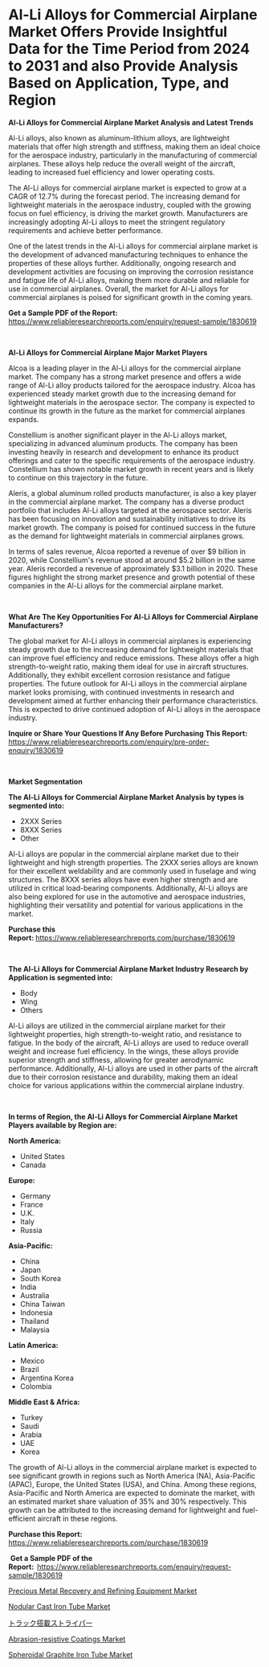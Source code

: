 <p><h1>Al-Li Alloys for Commercial Airplane Market Offers Provide Insightful Data for the Time Period from 2024 to 2031 and also Provide Analysis Based on Application, Type, and Region</h1></p><p><strong>Al-Li Alloys for Commercial Airplane Market Analysis and Latest Trends</strong></p>
<p><p>Al-Li alloys, also known as aluminum-lithium alloys, are lightweight materials that offer high strength and stiffness, making them an ideal choice for the aerospace industry, particularly in the manufacturing of commercial airplanes. These alloys help reduce the overall weight of the aircraft, leading to increased fuel efficiency and lower operating costs.</p><p>The Al-Li alloys for commercial airplane market is expected to grow at a CAGR of 12.7% during the forecast period. The increasing demand for lightweight materials in the aerospace industry, coupled with the growing focus on fuel efficiency, is driving the market growth. Manufacturers are increasingly adopting Al-Li alloys to meet the stringent regulatory requirements and achieve better performance.</p><p>One of the latest trends in the Al-Li alloys for commercial airplane market is the development of advanced manufacturing techniques to enhance the properties of these alloys further. Additionally, ongoing research and development activities are focusing on improving the corrosion resistance and fatigue life of Al-Li alloys, making them more durable and reliable for use in commercial airplanes. Overall, the market for Al-Li alloys for commercial airplanes is poised for significant growth in the coming years.</p></p>
<p><strong>Get a Sample PDF of the Report:&nbsp;</strong> <a href="https://www.reliableresearchreports.com/enquiry/request-sample/1830619">https://www.reliableresearchreports.com/enquiry/request-sample/1830619</a></p>
<p>&nbsp;</p>
<p><strong>Al-Li Alloys for Commercial Airplane Major Market Players</strong></p>
<p><p>Alcoa is a leading player in the Al-Li alloys for the commercial airplane market. The company has a strong market presence and offers a wide range of Al-Li alloy products tailored for the aerospace industry. Alcoa has experienced steady market growth due to the increasing demand for lightweight materials in the aerospace sector. The company is expected to continue its growth in the future as the market for commercial airplanes expands.</p><p>Constellium is another significant player in the Al-Li alloys market, specializing in advanced aluminum products. The company has been investing heavily in research and development to enhance its product offerings and cater to the specific requirements of the aerospace industry. Constellium has shown notable market growth in recent years and is likely to continue on this trajectory in the future.</p><p>Aleris, a global aluminum rolled products manufacturer, is also a key player in the commercial airplane market. The company has a diverse product portfolio that includes Al-Li alloys targeted at the aerospace sector. Aleris has been focusing on innovation and sustainability initiatives to drive its market growth. The company is poised for continued success in the future as the demand for lightweight materials in commercial airplanes grows.</p><p>In terms of sales revenue, Alcoa reported a revenue of over $9 billion in 2020, while Constellium's revenue stood at around $5.2 billion in the same year. Aleris recorded a revenue of approximately $3.1 billion in 2020. These figures highlight the strong market presence and growth potential of these companies in the Al-Li alloys for the commercial airplane market.</p></p>
<p>&nbsp;</p>
<p><strong>What Are The Key Opportunities For Al-Li Alloys for Commercial Airplane Manufacturers?</strong></p>
<p><p>The global market for Al-Li alloys in commercial airplanes is experiencing steady growth due to the increasing demand for lightweight materials that can improve fuel efficiency and reduce emissions. These alloys offer a high strength-to-weight ratio, making them ideal for use in aircraft structures. Additionally, they exhibit excellent corrosion resistance and fatigue properties. The future outlook for Al-Li alloys in the commercial airplane market looks promising, with continued investments in research and development aimed at further enhancing their performance characteristics. This is expected to drive continued adoption of Al-Li alloys in the aerospace industry.</p></p>
<p><strong>Inquire or Share Your Questions If Any Before Purchasing This Report:</strong> <a href="https://www.reliableresearchreports.com/enquiry/pre-order-enquiry/1830619">https://www.reliableresearchreports.com/enquiry/pre-order-enquiry/1830619</a></p>
<p>&nbsp;</p>
<p><strong>Market Segmentation</strong></p>
<p><strong>The Al-Li Alloys for Commercial Airplane Market Analysis by types is segmented into:</strong></p>
<p><ul><li>2XXX Series</li><li>8XXX Series</li><li>Other</li></ul></p>
<p><p>Al-Li alloys are popular in the commercial airplane market due to their lightweight and high strength properties. The 2XXX series alloys are known for their excellent weldability and are commonly used in fuselage and wing structures. The 8XXX series alloys have even higher strength and are utilized in critical load-bearing components. Additionally, Al-Li alloys are also being explored for use in the automotive and aerospace industries, highlighting their versatility and potential for various applications in the market.</p></p>
<p><strong>Purchase this Report:&nbsp;</strong><a href="https://www.reliableresearchreports.com/purchase/1830619">https://www.reliableresearchreports.com/purchase/1830619</a></p>
<p>&nbsp;</p>
<p><strong>The Al-Li Alloys for Commercial Airplane Market Industry Research by Application is segmented into:</strong></p>
<p><ul><li>Body</li><li>Wing</li><li>Others</li></ul></p>
<p><p>Al-Li alloys are utilized in the commercial airplane market for their lightweight properties, high strength-to-weight ratio, and resistance to fatigue. In the body of the aircraft, Al-Li alloys are used to reduce overall weight and increase fuel efficiency. In the wings, these alloys provide superior strength and stiffness, allowing for greater aerodynamic performance. Additionally, Al-Li alloys are used in other parts of the aircraft due to their corrosion resistance and durability, making them an ideal choice for various applications within the commercial airplane industry.</p></p>
<p>&nbsp;</p>
<p><strong>In terms of Region, the Al-Li Alloys for Commercial Airplane Market Players available by Region are:</strong></p>
<p>
    <p> <strong> North America: </strong>
        <ul>
            <li>United States</li>
            <li>Canada</li>
        </ul>
        </p> 
    <p> <strong> Europe: </strong>
        <ul>
            <li>Germany</li>
            <li>France</li>
            <li>U.K.</li>
            <li>Italy</li>
            <li>Russia</li>
        </ul>
        </p> 
    <p> <strong> Asia-Pacific: </strong>
        <ul>
            <li>China</li>
            <li>Japan</li>
            <li>South Korea</li>
            <li>India</li>
            <li>Australia</li>
            <li>China Taiwan</li>
            <li>Indonesia</li>
            <li>Thailand</li>
            <li>Malaysia</li>
        </ul>
        </p> 
    <p> <strong> Latin America: </strong>
        <ul>
            <li>Mexico</li>
            <li>Brazil</li>
            <li>Argentina Korea</li>
            <li>Colombia</li>
        </ul>
        </p> 
    <p> <strong> Middle East & Africa: </strong>
        <ul>
            <li>Turkey</li>
            <li>Saudi</li>
            <li>Arabia</li>
            <li>UAE</li>
            <li>Korea</li>
        </ul>
    </p>
    </p>
<p><p>The growth of Al-Li alloys in the commercial airplane market is expected to see significant growth in regions such as North America (NA), Asia-Pacific (APAC), Europe, the United States (USA), and China. Among these regions, Asia-Pacific and North America are expected to dominate the market, with an estimated market share valuation of 35% and 30% respectively. This growth can be attributed to the increasing demand for lightweight and fuel-efficient aircraft in these regions.</p></p>
<p><strong>Purchase this Report: </strong><a href="https://www.reliableresearchreports.com/purchase/1830619">https://www.reliableresearchreports.com/purchase/1830619</a></p>
<p>&nbsp;<strong>Get a Sample PDF of the Report:&nbsp;&nbsp;</strong><a href="https://www.reliableresearchreports.com/enquiry/request-sample/1830619">https://www.reliableresearchreports.com/enquiry/request-sample/1830619</a></p>
<p><strong></strong></p>
<p><p><a href="https://issuu.com/reportprime-2/docs/precious-metal-recovery-and-refining-equipment-mar">Precious Metal Recovery and Refining Equipment Market</a></p><p><a href="https://github.com/okotobwrhuteie/Market-Research-Report-List-1/blob/main/nodular-cast-iron-tube-market.md">Nodular Cast Iron Tube Market</a></p><p><a href="https://github.com/ycmtqqhvk3273/Market-Research-Report-List-1/blob/main/16908911346.md">トラック搭載ストライパー</a></p><p><a href="https://issuu.com/reportprime-2/docs/abrasion-resistive-coatings-market-size-2030.pptx">Abrasion-resistive Coatings Market</a></p><p><a href="https://github.com/ashepherd82/Market-Research-Report-List-3/blob/main/spheroidal-graphite-iron-tube-market.md">Spheroidal Graphite Iron Tube Market</a></p></p>